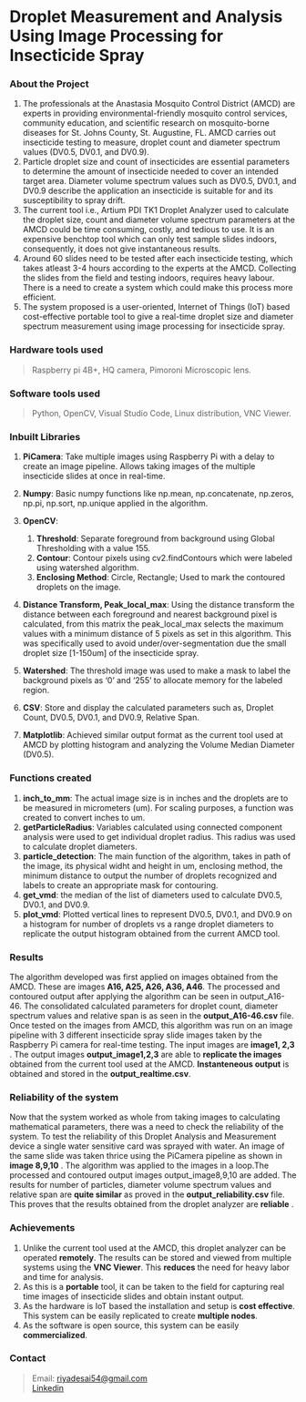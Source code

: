 # Droplet Measurement and Analysis Using Image Processing for Insecticide Spray
### About the Project
1. The professionals at the Anastasia Mosquito Control District (AMCD) are experts in providing environmental-friendly mosquito control services, community education, and scientific research on mosquito-borne diseases for St. Johns County, St. Augustine, FL. AMCD carries out insecticide testing to measure, droplet count and diameter spectrum values (DV0.5, DV0.1, and DV0.9).
2. Particle droplet size and count of insecticides are essential parameters to determine the amount of insecticide needed to cover an intended target area. Diameter volume spectrum values such as DV0.5, DV0.1, and DV0.9 describe the application an insecticide is suitable for and its susceptibility to spray drift.
3. The current tool i.e., Artium PDI TK1 Droplet Analyzer used to calculate the droplet size, count and diameter volume spectrum parameters at the AMCD could be time consuming, costly, and tedious to use. It is an expensive benchtop tool which can only test sample slides indoors, consequently, it does not give instantaneous results.
4. Around 60 slides need to be tested after each insecticide testing, which takes atleast 3-4 hours according to the experts at the AMCD. Collecting the slides from the field and testing indoors, requires heavy labour. There is a need to create a system which could make this process more efficient.
5. The system proposed is a user-oriented, Internet of Things (IoT) based cost-effective portable tool to give a real-time droplet size and diameter spectrum measurement using image processing for insecticide spray.

### Hardware tools used
>Raspberry pi 4B+, HQ camera, Pimoroni Microscopic lens.

### Software tools used
>Python, OpenCV, Visual Studio Code, Linux distribution, VNC Viewer. 

### Inbuilt Libraries
1. **PiCamera**: Take multiple images using Raspberry Pi with a delay to create an image pipeline.  Allows taking images of the multiple insecticide slides at once in real-time.
2. **Numpy**: Basic numpy functions like np.mean, np.concatenate, np.zeros, np.pi, np.sort, np.unique applied in the algorithm.

3. **OpenCV**: 
   1. **Threshold**: Separate foreground from background using Global Thresholding with a value 155.
   2. **Contour**: Contour pixels using cv2.findContours which were labeled using watershed algorithm. 
   3. **Enclosing Method**: Circle, Rectangle; Used to mark the contoured droplets on the image.
      
4. **Distance Transform, Peak_local_max**: Using the distance transform the distance between each foreground and nearest background pixel is calculated, from this matrix the peak_local_max selects the maximum values with a minimum distance of 5 pixels as set in this algorithm. This was specifically used to avoid under/over-segmentation due the small droplet size [1-150um] of the insecticide spray.   
6. **Watershed**: The threshold image was used to make a mask to label the background pixels as ‘0’ and ‘255’ to allocate memory for the labeled region.
7. **CSV**: Store and display the calculated parameters such as, Droplet Count, DV0.5, DV0.1, and DV0.9, Relative Span.
8. **Matplotlib**: Achieved similar output format as the current tool used at AMCD by plotting histogram and analyzing the Volume Median Diameter (DV0.5).

### Functions created
1.	**inch_to_mm**: The actual image size is in inches and the droplets are to be measured in micrometers (um). For scaling purposes, a function was created to convert inches to um.
2.	**getParticleRadius**:  Variables calculated using connected component analysis were used to get individual droplet radius. This radius was used to calculate droplet diameters. 
3.	**particle_detection**: The main function of the algorithm, takes in path of the image, its physical widht and height in um, enclosing method, the minimum distance to output the number of droplets recognized and labels to create an appropriate mask for contouring. 
4.	**get_vmd**: the median of the list of diameters used to calculate DV0.5, DV0.1, and DV0.9.
5.	**plot_vmd**: Plotted vertical lines to represent DV0.5, DV0.1, and DV0.9 on a histogram for number of droplets vs a range droplet diameters to replicate the output histogram obtained from the current AMCD tool.

### Results
The algorithm developed was first applied on images obtained from the AMCD. These are images **A16, A25, A26, A36, A46**. The processed and contoured output after applying the algorithm can be seen in output_A16-46. The consolidated calculated parameters for droplet count, diameter spectrum values and relative span is as seen in the **output_A16-46.csv** file. Once tested on the images from AMCD, this algorithm was run on an image pipeline with 3 different insecticide spray slide images taken by the Raspberry Pi camera for real-time testing. The input images are **image1, 2,3** . The output images **output_image1,2,3** are able to  **replicate the images** obtained from the current tool used at the AMCD. **Instanteneous output** is obtained and stored in the **output_realtime.csv**. 


### Reliability of the system 
Now that the system worked as whole from taking images to calculating mathematical parameters, there was a need to check the reliability of the system. 
To test the reliability of this Droplet Analysis and Measurement device a single water sensitive card was sprayed with water. An image of the same slide was taken thrice using the PiCamera pipeline as shown in **image 8,9,10** . The algorithm was applied to the images in a loop.The processed and contoured output images output_image8,9,10 are added. The results for number of particles, diameter volume spectrum values and relative span are **quite similar** as proved in the **output_reliability.csv** file. This proves that the results obtained from the droplet analyzer are **reliable** .

### Achievements 
1.	Unlike the current tool used at the AMCD, this droplet analyzer can be operated **remotely**. The results can be stored and viewed from multiple systems using the **VNC Viewer**. This **reduces** the need for heavy labor and time for analysis.
2.	As this is a **portable** tool, it can be taken to the field for capturing real time images of insecticide slides and obtain instant output.
3.	As the hardware is IoT based the installation and setup is **cost effective**. This system can be easily replicated to create **multiple nodes**. 
4.	As the software is open source, this system can be easily **commercialized**.

### Contact 
> Email: riyadesai54@gmail.com <br>
>  [Linkedin](https://www.linkedin.com/in/riya-paragkumar-desai-a805a0181)




